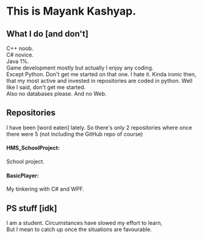 <H1> This is Mayank Kashyap. </H1>
<h2> What I do [and don't]</h2>
<p fontsize >C++ noob.<br>
C# novice.<br>
Java 1%.<br>
Game development mostly but actually I enjoy any coding.<br>
Except Python. Don't get me started on that one. I hate it. Kinda ironic then, that my most active and invested in repositories are coded in python.
Well like I said, don't get me started.<br>
Also no databases please. And no Web.</p>

<H2>Repositories</H2>
I have been [word eaten] lately. So there's only 2 repositories where once there were 5 (not including the GitHub repo of course)<br>
<h4>HMS_SchoolProject:</h4> School project.
<H4>BasicPlayer:</h4> My tinkering with C# and WPF.

<h2>PS stuff [idk]</h2>
<p>I am a student. Circumstances have slowed my effort to learn,<br>
But I mean to catch up once the situations are favourable.</p>
